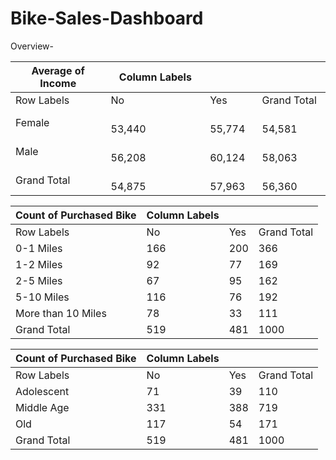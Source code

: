 # Bike-Sales-Dashboard

Overview-

| Average of Income | Column Labels                |           |                  |
| ----------------- | ---------------------------- | --------- | ---------------- |
| Row Labels        | No                           | Yes       | Grand Total      |
| Female            |                       53,440 |    55,774 |           54,581 |
| Male              |                       56,208 |    60,124 |           58,063 |
| Grand Total       |                       54,875 |    57,963 |           56,360 |


| Count of Purchased Bike | Column Labels |     |             |
| ----------------------- | ------------- | --- | ----------- |
| Row Labels              | No            | Yes | Grand Total |
| 0-1 Miles               | 166           | 200 | 366         |
| 1-2 Miles               | 92            | 77  | 169         |
| 2-5 Miles               | 67            | 95  | 162         |
| 5-10 Miles              | 116           | 76  | 192         |
| More than 10 Miles      | 78            | 33  | 111         |
| Grand Total             | 519           | 481 | 1000        |


| Count of Purchased Bike | Column Labels |     |             |
| ----------------------- | ------------- | --- | ----------- |
| Row Labels              | No            | Yes | Grand Total |
| Adolescent              | 71            | 39  | 110         |
| Middle Age              | 331           | 388 | 719         |
| Old                     | 117           | 54  | 171         |
| Grand Total             | 519           | 481 | 1000        |
